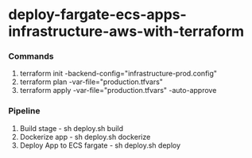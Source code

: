 # deploy-fargate-ecs-apps-infrastructure-aws-with-terraform

### Commands

1. terraform init -backend-config="infrastructure-prod.config"
2. terraform plan -var-file="production.tfvars"
3. terraform apply -var-file="production.tfvars" -auto-approve

### Pipeline

1. Build stage - sh deploy.sh build
2. Dockerize app - sh deploy.sh dockerize 
3. Deploy App to ECS fargate - sh deploy.sh deploy
